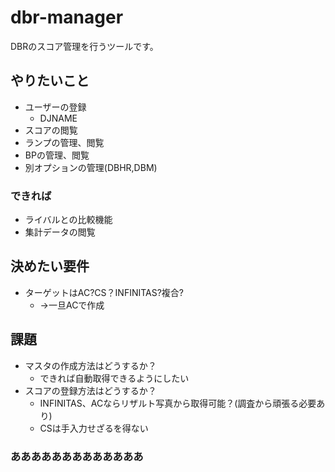 # dbr-manager

DBRのスコア管理を行うツールです。

## やりたいこと

- ユーザーの登録
  - DJNAME
- スコアの閲覧
- ランプの管理、閲覧
- BPの管理、閲覧
- 別オプションの管理(DBHR,DBM)

### できれば

- ライバルとの比較機能
- 集計データの閲覧

## 決めたい要件

- ターゲットはAC?CS？INFINITAS?複合?
  - →一旦ACで作成 

## 課題

- マスタの作成方法はどうするか？
  - できれば自動取得できるようにしたい
- スコアの登録方法はどうするか？
  - INFINITAS、ACならリザルト写真から取得可能？(調査から頑張る必要あり)
  - CSは手入力せざるを得ない

### あああああああああああああ


